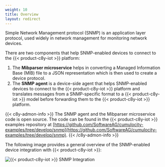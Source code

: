 ```yaml
---
weight: 10
title: Overview
layout: redirect
---
```


Simple Network Management protocol (SNMP) is an application layer protocol, used widely in network management for monitoring network devices.

There are two components that help SNMP-enabled devices to connect to the {{< product-c8y-iot >}} platform:

1. The **Mibparser microservice** helps in converting a Managed Information Base (MIB) file to a JSON representation which is then used to create a device protocol.
2. The **SNMP agent** is a device-side agent that helps SNMP-enabled devices to connect to the {{< product-c8y-iot >}} platform and translates messages from a SNMP-specific format to a {{< product-c8y-iot >}} model before forwarding them to the {{< product-c8y-iot >}} platform.

{{< c8y-admon-info >}}
The SNMP agent and the Mibparser microservice code is open source. The code can be found in the {{< product-c8y-iot >}} examples repository at [https://github.com/SoftwareAG/cumulocity-examples/tree/develop/snmp](https://github.com/SoftwareAG/cumulocity-examples/tree/develop/snmp).
{{< /c8y-admon-info >}}

The following image provides a general overview of the SNMP-enabled device integration with {{< product-c8y-iot >}}:

![{{< product-c8y-iot >}} SNMP Integration](/images/device-protocols/snmp/snmp-cumulocity-integration.png)
